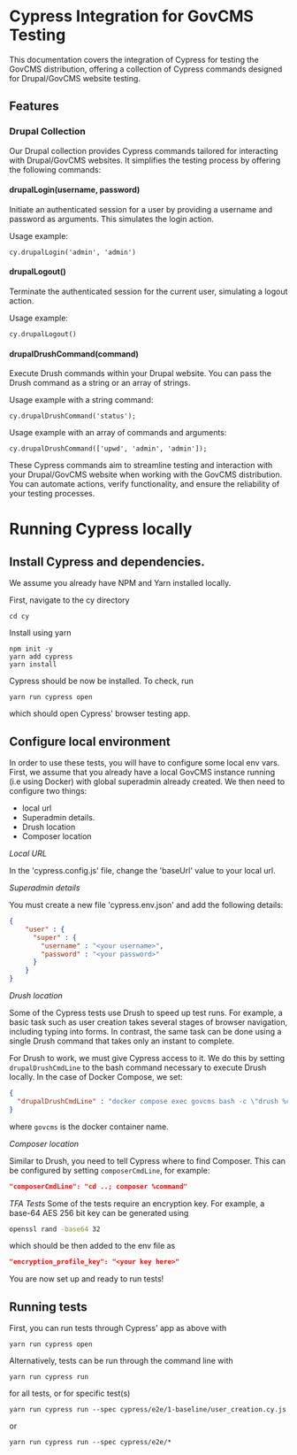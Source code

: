 # Cypress Integration for GovCMS Testing

This documentation covers the integration of Cypress for testing the GovCMS distribution, offering a collection of Cypress commands designed for Drupal/GovCMS website testing.

## Features

### Drupal Collection

Our Drupal collection provides Cypress commands tailored for interacting with Drupal/GovCMS websites. It simplifies the testing process by offering the following commands:

#### drupalLogin(username, password)

Initiate an authenticated session for a user by providing a username and password as arguments. This simulates the login action.

Usage example:

```console
cy.drupalLogin('admin', 'admin')
```

#### drupalLogout()

Terminate the authenticated session for the current user, simulating a logout action.

Usage example:

```console
cy.drupalLogout()
```

#### drupalDrushCommand(command)

Execute Drush commands within your Drupal website. You can pass the Drush command as a string or an array of strings.

Usage example with a string command:

```console
cy.drupalDrushCommand('status');
```

Usage example with an array of commands and arguments:

```console
cy.drupalDrushCommand(['upwd', 'admin', 'admin']);
```

These Cypress commands aim to streamline testing and interaction with your Drupal/GovCMS website when working with the GovCMS distribution. You can automate actions, verify functionality, and ensure the reliability of your testing processes.

# Running Cypress locally

## Install Cypress and dependencies.

We assume you already have NPM and Yarn installed locally.

First, navigate to the cy directory

```
cd cy
```

Install using yarn

```
npm init -y
yarn add cypress
yarn install
```

Cypress should be now be installed. To check, run

```
yarn run cypress open
```

which should open Cypress' browser testing app.

## Configure local environment

In order to use these tests, you will have to configure some local env vars. First,
we assume that you already have a local GovCMS instance running (i.e using Docker)
with global superadmin already created. We then need to configure two things:
- local url
- Superadmin details.
- Drush location
- Composer location

*Local URL*

In the 'cypress.config.js' file, change the 'baseUrl' value to your local url.

*Superadmin details*

You must create a new file 'cypress.env.json' and add the following details:

```json
{
    "user" : {
      "super" : {
        "username" : "<your username>",
        "password" : "<your password>"
      }
    }
}
```

*Drush location*

Some of the Cypress tests use Drush to speed up test runs. For example, a basic task such as user creation takes several
stages of browser navigation, including typing into forms. In contrast, the same task can be done using a single Drush
command that takes only an instant to complete.

For Drush to work, we must give Cypress access to it. We do this by setting `drupalDrushCmdLine` to the bash command
necessary to execute Drush locally. In the case of Docker Compose, we set:

```json
{
  "drupalDrushCmdLine" : "docker compose exec govcms bash -c \"drush %command\""
}
```
where `govcms` is the docker container name.

*Composer location*

Similar to Drush, you need to tell Cypress where to find Composer. This can be configured by setting `composerCmdLine`, for example:
```json
"composerCmdLine": "cd ..; composer %command"
```

*TFA Tests*
Some of the tests require an encryption key. For example, a base-64 AES 256 bit key can be generated using
```bash
openssl rand -base64 32
```
which should be then added to the env file as
```json
"encryption_profile_key": "<your key here>"
```

You are now set up and ready to run tests!

## Running tests

First, you can run tests through Cypress' app as above with

```
yarn run cypress open
```

Alternatively, tests can be run through the command line with

```
yarn run cypress run
```

for all tests, or for specific test(s)

```
yarn run cypress run --spec cypress/e2e/1-baseline/user_creation.cy.js
```
or
```
yarn run cypress run --spec cypress/e2e/*
```
